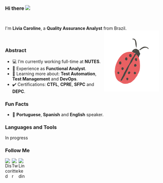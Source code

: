 ### Hi there <img src="https://media.giphy.com/media/hvRJCLFzcasrR4ia7z/giphy.gif" width="25px">


<br />

I'm **Lívia Caroline**, a **Quality Assurance Analyst** from Brazil. 
<img align="right" alt="GIF" src="https://github.com/liviacarolline/liviacarolline/blob/main/bug.gif?raw=true" width="180" height="200" />
<!-- image source www.bebeaulait.com -->

<br />

### Abstract

- 💻 I’m currently working full-time at **NUTES**.
- 👩 Experience as **Functional Analyst**.
- 🌱 Learning more about: **Test Automation**, **Test Management** and **DevOps**.
- ✔️ Certifications: **CTFL**, **CPRE**, **SFPC** and **DEPC**.


### Fun Facts

- 👄 **Portuguese**, **Spanish** and **English** speaker. 


### Languages and Tools

In progress

### Follow Me

<a href="https://discord.gg/DX63xk">
  <img align="left" alt="Discord" width="22px" src="https://cdn.jsdelivr.net/npm/simple-icons@v3/icons/discord.svg" />
</a>
<a href="https://twitter.com/Livia_Carolline">
  <img align="left" alt="Twitter" width="22px" src="https://cdn.jsdelivr.net/npm/simple-icons@v3/icons/twitter.svg" />
</a>
<a href="https://www.linkedin.com/in/livia-caroline-tomaz-santos/">
  <img align="left" alt="Linkedin" width="22px" src="https://cdn.jsdelivr.net/npm/simple-icons@v3/icons/linkedin.svg" />
</a>
